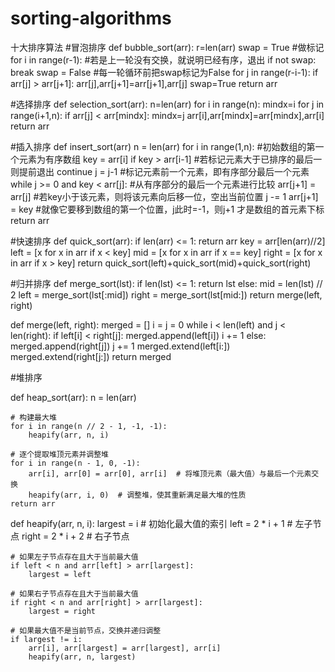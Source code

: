 # sorting-algorithms
十大排序算法
#冒泡排序
def bubble_sort(arr):
    r=len(arr)
    swap = True   #做标记
    for i in range(r-1):    #若是上一轮没有交换，就说明已经有序，退出
        if not swap:
            break
        swap = False  #每一轮循环前把swap标记为False
        for j in range(r-i-1):
            if arr[j] > arr[j+1]:
                arr[j],arr[j+1]=arr[j+1],arr[j]
                swap=True
    return arr

#选择排序
def selection_sort(arr):
	n=len(arr)
	for i in range(n):
		mindx=i
		for j in range(i+1,n):
			if arr[j] < arr[mindx]:
				mindx=j
		arr[i],arr[mindx]=arr[mindx],arr[i]
		return arr


#插入排序
def insert_sort(arr)
	n = len(arr)
	for i in range(1,n): #初始数组的第一个元素为有序数组
		key = arr[i]
		if key > arr[i-1]  #若标记元素大于已排序的最后一则提前退出
			continue
		j = j-1  #标记元素前一个元素，即有序部分最后一个元素
		while j >= 0 and key < arr[j]: #从有序部分的最后一个元素进行比较
			arr[j+1] = arr[j]  #若key小于该元素，则将该元素向后移一位，空出当前位置
			j -= 1
		arr[j+1] = key #就像它要移到数组的第一个位置，j此时=-1，则j+1 才是数组的首元素下标
	return arr

#快速排序
def quick_sort(arr):
    if len(arr) <= 1:
        return arr
    key = arr[len(arr)//2]
    left = [x for x in arr if x < key]
    mid = [x for x in arr if x == key]
    right = [x for x in arr if x > key]
    return quick_sort(left)+quick_sort(mid)+quick_sort(right)

#归并排序
def merge_sort(lst):
    if len(lst) <= 1:
        return lst
    else:
        mid = len(lst) // 2
        left = merge_sort(lst[:mid])
        right = merge_sort(lst[mid:])
        return merge(left, right)

def merge(left, right):
    merged = []
    i = j = 0
    while i < len(left) and j < len(right):
        if left[i] < right[j]:
            merged.append(left[i])
            i += 1
        else:
            merged.append(right[j])
            j += 1
    merged.extend(left[i:])
    merged.extend(right[j:])
    return merged

#堆排序
	
def heap_sort(arr):
    n = len(arr)
    
    # 构建最大堆
    for i in range(n // 2 - 1, -1, -1):
        heapify(arr, n, i)
    
    # 逐个提取堆顶元素并调整堆
    for i in range(n - 1, 0, -1):
        arr[i], arr[0] = arr[0], arr[i]  # 将堆顶元素（最大值）与最后一个元素交换
        heapify(arr, i, 0)  # 调整堆，使其重新满足最大堆的性质
    return arr

def heapify(arr, n, i):
    largest = i  # 初始化最大值的索引
    left = 2 * i + 1  # 左子节点
    right = 2 * i + 2  # 右子节点
    
    # 如果左子节点存在且大于当前最大值
    if left < n and arr[left] > arr[largest]:
        largest = left
    
    # 如果右子节点存在且大于当前最大值
    if right < n and arr[right] > arr[largest]:
        largest = right
    
    # 如果最大值不是当前节点，交换并递归调整
    if largest != i:
        arr[i], arr[largest] = arr[largest], arr[i]
        heapify(arr, n, largest)

